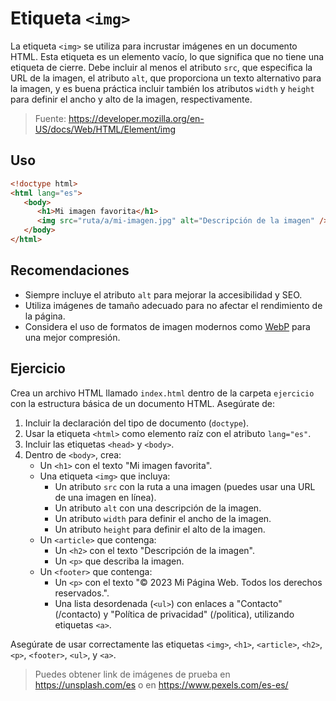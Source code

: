 # Etiqueta `<img>`

La etiqueta `<img>` se utiliza para incrustar imágenes en un documento HTML. Esta etiqueta es un elemento vacío, lo que significa que no tiene una etiqueta de cierre. Debe incluir al menos el atributo `src`, que especifica la URL de la imagen, el atributo `alt`, que proporciona un texto alternativo para la imagen, y es buena práctica incluir también los atributos `width` y `height` para definir el ancho y alto de la imagen, respectivamente.

> Fuente: https://developer.mozilla.org/en-US/docs/Web/HTML/Element/img

## Uso

```html
<!doctype html>
<html lang="es">
   <body>
      <h1>Mi imagen favorita</h1>
      <img src="ruta/a/mi-imagen.jpg" alt="Descripción de la imagen" />
   </body>
</html>
```

## Recomendaciones

- Siempre incluye el atributo `alt` para mejorar la accesibilidad y SEO.
- Utiliza imágenes de tamaño adecuado para no afectar el rendimiento de la página.
- Considera el uso de formatos de imagen modernos como [WebP](https://es.wikipedia.org/wiki/WebP) para una mejor compresión.

## Ejercicio

Crea un archivo HTML llamado `index.html` dentro de la carpeta `ejercicio` con la estructura básica de un documento HTML. Asegúrate de:

1. Incluir la declaración del tipo de documento (`doctype`).
2. Usar la etiqueta `<html>` como elemento raíz con el atributo `lang="es"`.
3. Incluir las etiquetas `<head>` y `<body>`.
4. Dentro de `<body>`, crea:
   - Un `<h1>` con el texto "Mi imagen favorita".
   - Una etiqueta `<img>` que incluya:
     - Un atributo `src` con la ruta a una imagen (puedes usar una URL de una imagen en línea).
     - Un atributo `alt` con una descripción de la imagen.
     - Un atributo `width` para definir el ancho de la imagen.
     - Un atributo `height` para definir el alto de la imagen.
   - Un `<article>` que contenga:
     - Un `<h2>` con el texto "Descripción de la imagen".
     - Un `<p>` que describa la imagen.
   - Un `<footer>` que contenga:
     - Un `<p>` con el texto "© 2023 Mi Página Web. Todos los derechos reservados.".
     - Una lista desordenada (`<ul>`) con enlaces a "Contacto" (/contacto) y "Política de privacidad" (/politica), utilizando etiquetas `<a>`.

Asegúrate de usar correctamente las etiquetas `<img>`, `<h1>`, `<article>`, `<h2>`, `<p>`, `<footer>`, `<ul>`, y `<a>`.

> Puedes obtener link de imágenes de prueba en https://unsplash.com/es o en https://www.pexels.com/es-es/ 
